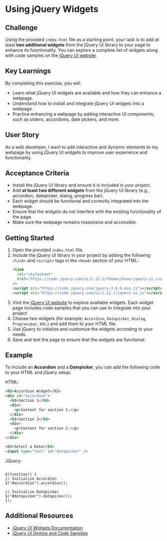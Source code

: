 # Using jQuery Widgets

## Challenge

Using the provided `index.html` file as a starting point, your task is to add at least **two additional widgets** from the jQuery UI library to your page to enhance its functionality. You can explore a complete list of widgets along with code samples on the [jQuery UI website](https://jqueryui.com/).

## Key Learnings

By completing this exercise, you will:

- Learn what jQuery UI widgets are available and how they can enhance a webpage.
- Understand how to install and integrate jQuery UI widgets into a webpage.
- Practice enhancing a webpage by adding interactive UI components, such as sliders, accordions, date pickers, and more.

## User Story

As a web developer, I want to add interactive and dynamic elements to my webpage by using jQuery UI widgets to improve user experience and functionality.

## Acceptance Criteria

- Install the jQuery UI library and ensure it is included in your project.
- Add **at least two different widgets** from the jQuery UI library (e.g., accordion, datepicker, dialog, progress bar).
- Each widget should be functional and correctly integrated into the webpage.
- Ensure that the widgets do not interfere with the existing functionality of the page.
- Make sure the webpage remains responsive and accessible.

## Getting Started

1. Open the provided `index.html` file.
2. Include the jQuery UI library in your project by adding the following `<link>` and `<script>` tags in the `<head>` section of your HTML:
   ```html
   <link
     rel="stylesheet"
     href="https://code.jquery.com/ui/1.12.1/themes/base/jquery-ui.css"
   />
   <script src="https://code.jquery.com/jquery-3.6.0.min.js"></script>
   <script src="https://code.jquery.com/ui/1.12.1/jquery-ui.js"></script>
   ```
3. Visit the [jQuery UI website](https://jqueryui.com/) to explore available widgets. Each widget page includes code samples that you can use to integrate into your project.
4. Choose two widgets (for example: `Accordion`, `Datepicker`, `Dialog`, `Progressbar`, etc.) and add them to your HTML file.
5. Use jQuery to initialize and customize the widgets according to your needs.
6. Save and test the page to ensure that the widgets are functional.

## Example

To include an **Accordion** and a **Datepicker**, you can add the following code to your HTML and jQuery setup:

HTML:

```html
<h3>Accordion Widget</h3>
<div id="accordion">
  <h3>Section 1</h3>
  <div>
    <p>Content for section 1.</p>
  </div>
  <h3>Section 2</h3>
  <div>
    <p>Content for section 2.</p>
  </div>
</div>

<h3>Select a Date</h3>
<input type="text" id="datepicker" />
```

JQuery:

```

$(function() {
// Initialize Accordion
$("#accordion").accordion();

// Initialize Datepicker
$("#datepicker").datepicker();
});
```

## Additional Resources

- [jQuery UI Widgets Documentation](https://api.jqueryui.com/category/widgets/)
- [jQuery UI Demos and Code Samples](https://jqueryui.com/)
